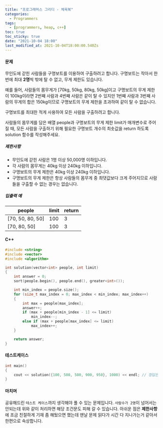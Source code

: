 ```yaml
---
title: "프로그래머스 그리디 - 체육복"
categories:
  - Programmers
tags:
  - [programmers, heap, c++]
toc: true
toc_sticky: true
date: "2021-10-04 18:00"
last_modified_at: 2021-10-04T18:00:00.540Zs
---
```


#### 문제

무인도에 갇힌 사람들을 구명보트를 이용하여 구출하려고 합니다. 구명보트는 작아서 한 번에 최대 **2명**씩 밖에 탈 수 없고, 무게 제한도 있습니다.

예를 들어, 사람들의 몸무게가 [70kg, 50kg, 80kg, 50kg]이고 구명보트의 무게 제한이 100kg이라면 2번째 사람과 4번째 사람은 같이 탈 수 있지만 1번째 사람과 3번째 사람의 무게의 합은 150kg이므로 구명보트의 무게 제한을 초과하여 같이 탈 수 없습니다.

구명보트를 최대한 적게 사용하여 모든 사람을 구출하려고 합니다.

사람들의 몸무게를 담은 배열 people과 구명보트의 무게 제한 limit가 매개변수로 주어질 때, 모든 사람을 구출하기 위해 필요한 구명보트 개수의 최솟값을 return 하도록 solution 함수를 작성해주세요.

##### 제한사항

- 무인도에 갇힌 사람은 1명 이상 50,000명 이하입니다.
- 각 사람의 몸무게는 40kg 이상 240kg 이하입니다.
- 구명보트의 무게 제한은 40kg 이상 240kg 이하입니다.
- 구명보트의 무게 제한은 항상 사람들의 몸무게 중 최댓값보다 크게 주어지므로 사람들을 구출할 수 없는 경우는 없습니다.

##### 입출력 예

| people           | limit | return |
| ---------------- | ----- | ------ |
| [70, 50, 80, 50] | 100   | 3      |
| [70, 80, 50]     | 100   | 3      |

#### C++

```c++
#include <string>
#include <vector>
#include <algorithm>

int solution(vector<int> people, int limit)
{
    int answer = 0;
    sort(people.begin(), people.end(), greater<int>());

    int min_index = people.size();
    for (size_t max_index = 0; max_index < min_index; max_index++)
    {
        int max = people[max_index];
        answer++;
        if (max + people[min_index - 1] <= limit)
            min_index--;
        else if (max + people[max_index] <= limit)
            max_index++;
    }

    return answer;
}
```

#### 테스트케이스

```c++
int main()
{
    cout << solution({100, 500, 500, 900, 950}, 1000) << endl; // 정답은 3
}
```



#### 마치며

공유해드린 ``테스트 케이스``까지 생각해야 풀 수 있는 문제입니다. ``사람수가 2명``이 넘어서는 안되는데 위와 같이 처리하면 해당 조건문도 피해 갈 수 있습니다. 아쉬운 점은 **제한사항**에 조금 친절하게 기재 좀 해뒀으면 했는데 맨날 문제 읽다가 시간 다 지나가는거 같아서 한편으로 속상합니다.